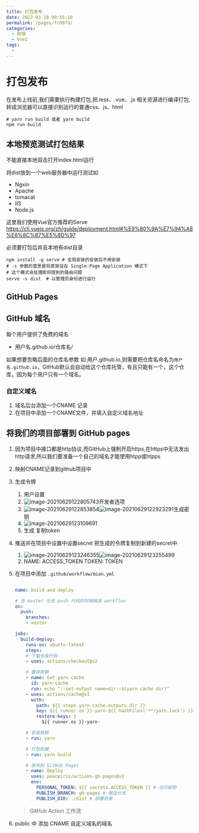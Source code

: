 ```yaml
---
title: 打包发布
date: 2022-03-18 00:55:10
permalink: /pages/fc097d/
categories:
  - 前端
  - Vue2
tags:
  - 
---
```

# 打包发布

在发布上线前,我们需要执行构建打包,把.less、.vue、.js 相关资源进行编译打包,转成浏览器可以直接识别运行的普通css、js、html

```shell
# yarn run build 或者 yarn build
npm run build
```



## 本地预览测试打包结果

不能直接本地双击打开index.html运行

将dist放到一个web服务器中运行测试如

- Ngxin
- Apache
- tomacat
- IIS
- Node.js

这里我们使用Vue官方推荐的Serve https://cli.vuejs.org/zh/guide/deployment.html#%E9%80%9A%E7%94%A8%E6%8C%87%E5%8D%97

必须要打包后并且本地有dist目录

```shell
npm install -g serve # 全局安装的安装后不用安装
# -s 参数的意思是将其架设在 Single-Page Application 模式下
# 这个模式会处理即将提到的路由问题
serve -s dist  # 以管理员身份进行运行
```



## GitHub Pages

## GitHub 域名

每个用户提供了免费的域名

- 用户名.github.io/仓库名/

如果想要忽略后面的仓库名参数 如:用户.github.io,则需要把仓库名命名为`用户名.github.io`，GitHub默认会自动给这个仓库托管，有且只能有一个，这个仓库，因为每个用户只有一个域名。



### 自定义域名

1. 域名后台添加一个CNAME 记录
2. 在项目中添加一个CNAME文件，并填入自定义域名地址



## 将我们的项目部署到 GitHub pages

1. 因为项目中接口都是http协议,而GitHub上强制开启https,在https中无法发出http请求,所以我们要准备一个自己的域名才能使用htpp或htpps

2. 映射CNAME记录到github项目中

3. 生成令牌

   1. 用户设置
   2. ![image-20210629122805743](https://gitee.com/Iekrwh/md-images/raw/master/images/image-20210629122805743.png)开发者选项
   3. ![image-20210629122853854](https://gitee.com/Iekrwh/md-images/raw/master/images/image-20210629122853854.png)![image-20210629122923291](https://gitee.com/Iekrwh/md-images/raw/master/images/image-20210629122923291.png)生成密钥
   4. ![image-20210629123109691](https://gitee.com/Iekrwh/md-images/raw/master/images/image-20210629123109691.png)
   5. 生成 复制token

4. 推送并在项目中设置中设置secret 把生成的令牌复制到新建的secret中

   1. ![image-20210629123246355](https://gitee.com/Iekrwh/md-images/raw/master/images/image-20210629123246355.png)![image-20210629123255499](https://gitee.com/Iekrwh/md-images/raw/master/images/image-20210629123255499.png)
   2. NAME: ACCESS_TOKEN  TOKEN: TOKEN

5. 在项目中添加 `.github/workflow/mian.yml`    

   ```yml
   
   name: build and deploy
   
   # 当 master 分支 push 代码的时候触发 workflow
   on:
     push:
       branches:
       - master
   
   jobs:
     build-deploy:
       runs-on: ubuntu-latest
       steps:
       # 下载仓库代码
       - uses: actions/checkout@v2
   
       # 缓存依赖
       - name: Get yarn cache
         id: yarn-cache
         run: echo "::set-output name=dir::$(yarn cache dir)"
       - uses: actions/cache@v1
         with:
           path: ${{ steps.yarn-cache.outputs.dir }}
           key: ${{ runner.os }}-yarn-${{ hashFiles('**/yarn.lock') }}
           restore-keys: |
             ${{ runner.os }}-yarn-
   
       # 安装依赖
       - run: yarn
   
       # 打包构建
       - run: yarn build
   
       # 发布到 GitHub Pages
       - name: Deploy
         uses: peaceiris/actions-gh-pages@v2
         env:
           PERSONAL_TOKEN: ${{ secrets.ACCESS_TOKEN }} # 访问秘钥
           PUBLISH_BRANCH: gh-pages # 推送分支
           PUBLISH_DIR: ./dist # 部署目录
   ```

   > GitHub Action 工作流

6. public 中 添加 CNAME 自定义域名的域名



